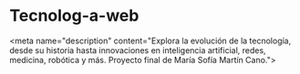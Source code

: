 # Tecnolog-a-web
&lt;meta name="description" content="Explora la evolución de la tecnología, desde su historia hasta innovaciones en inteligencia artificial, redes, medicina, robótica y más. Proyecto final de María Sofía Martín Cano.">
